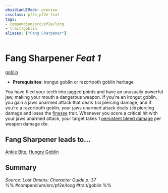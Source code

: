 ```yaml
---
obsidianUIMode: preview
cssclass: pf2e,pf2e-feat
tags:
- compendium/src/pf2e/locg
- trait/goblin
aliases: ["Fang Sharpener"]
---
```

# Fang Sharpener  *Feat 1*  
[goblin](../../rules/traits/goblin.md)  

- **Prerequisites**: irongut goblin or razortooth goblin heritage

You have filed your teeth into jagged points and have an unusually powerful jaw, making your mouth a dangerous weapon. If you're an irongut goblin, you gain a jaws unarmed attack that deals `1d4` piercing damage, and if you're a razortooth goblin, your jaws unarmed attack deals `1d8` piercing damage and loses the [finesse](../../rules/traits/finesse.md) trait. Whenever you score a critical hit with your jaws unarmed attack, your target takes 1 [persistent bleed damage](../../rules/conditions.md#Persistent%20Damage) per weapon damage die.

## Fang Sharpener leads to...

[Ankle Bite](ankle-bite-locg.md), [Hungry Goblin](hungry-goblin-locg.md)

## Summary

*Source: Lost Omens: Character Guide p. 37*  
%% #compendium/src/pf2e/locg #trait/goblin %%